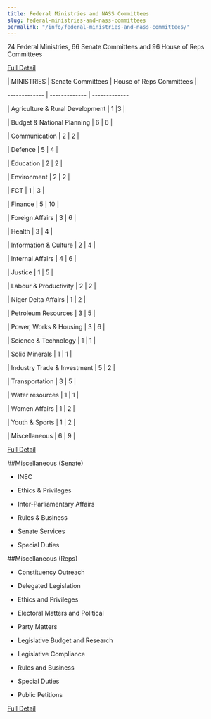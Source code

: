 ```yaml
---
title: Federal Ministries and NASS Committees
slug: federal-ministries-and-nass-committees
permalink: "/info/federal-ministries-and-nass-committees/"
---
```


24 Federal Ministries, 66 Senate Committees and 96 House of Reps Committees

[Full Detail](http://eie.ng/wp-content/uploads/2016/01/Ministries-Nass-Committees-ShineYourEye.org_.pdf "Full Detail")

| MINISTRIES |    Senate Committees |    House of Reps Committees |

------------- | -------------  | ------------- 

| Agriculture & Rural Development | 1 |3 |

| Budget & National Planning | 6 | 6 |

| Communication | 2 | 2 |

| Defence | 5 | 4 |

| Education | 2 | 2 |

| Environment | 2 | 2 |

| FCT | 1 | 3 |

| Finance | 5 | 10 |

| Foreign Affairs | 3 | 6 |

| Health | 3 | 4 |

| Information & Culture | 2 | 4 |

| Internal Affairs | 4 | 6 |

| Justice | 1 | 5 |

| Labour & Productivity | 2 | 2 |

| Niger Delta Affairs | 1 | 2 |

| Petroleum Resources | 3 | 5 |

| Power, Works & Housing | 3 | 6 |

| Science & Technology  | 1 | 1 |

| Solid Minerals | 1 | 1 |

| Industry Trade & Investment | 5 | 2 |

| Transportation | 3 | 5 |

| Water resources | 1 | 1 |

| Women Affairs | 1 | 2 |

| Youth & Sports | 1 | 2 |

| Miscellaneous | 6 | 9 |

[Full Detail](http://eie.ng/wp-content/uploads/2016/01/Ministries-Nass-Committees-ShineYourEye.org_.pdf "Full Detail")

##Miscellaneous (Senate)

- INEC

- Ethics & Privileges

- Inter-Parliamentary Affairs

- Rules & Business

- Senate Services

- Special Duties

##Miscellaneous (Reps)

- Constituency Outreach

- Delegated Legislation

- Ethics and Privileges

- Electoral Matters and Political

- Party Matters

- Legislative Budget and Research

- Legislative Compliance

- Rules and Business

- Special Duties

- Public Petitions

[Full Detail](http://eie.ng/wp-content/uploads/2016/01/Ministries-Nass-Committees-ShineYourEye.org_.pdf "Full Detail")

